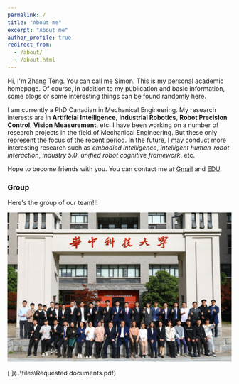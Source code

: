 ```yaml
---
permalink: /
title: "About me"
excerpt: "About me"
author_profile: true
redirect_from: 
  - /about/
  - /about.html
---
```


Hi, I'm Zhang Teng. You can call me Simon. This is my personal academic homepage. Of course, in addition to my publication and basic information, some blogs or some interesting things can be found randomly here.

I am currently a PhD Canadian in Mechanical Engineering. My research interests are in **Artificial Intelligence**, **Industrial Robotics**, **Robot Precision Control**, **Vision Measurement**, etc. I have been working on a number of research projects in the field of Mechanical Engineering. But these only represent the focus of the recent period. In the future, I may conduct more interesting research such as *embodied intelligence*, *intelligent human-robot interaction*, *industry 5.0*, *unified robot cognitive framework*, etc.

Hope to become friends with you. You can contact me at [Gmail](zhangteng.hust@gmail.com) and [EDU](zhang_teng@hust.edu.cn).

### Group

Here's the group of our team!!!

<img src="./.assets/Group.jpg" alt="QQ图片20230425154941" style="zoom:50%;" />

[   ](..\files\Requested documents.pdf)
